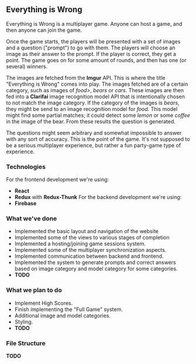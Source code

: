 ## Everything is Wrong

Everything is Wrong is a multiplayer game. Anyone can host a game, and then anyone can join the game.

Once the game starts, the players will be presented with a set of images and a question ("prompt") to go with them. The players will choose an image as their answer to the prompt. If the player is correct, they get a point. The game goes on for some amount of rounds, and then has one (or several) winners.

The images are fetched from the <b>Imgur</b> API. This is where the title "Everything is Wrong" comes into play.
The images fetched are of a certain category, such as images of <i>food></i>, <i>bears</i> or <i>cars</i>. These images are then fed into a <b>Clarifai</b> image recognition model API that is intentionally chosen to not match the image category. If the category of the images is <i>bears</i>, they might be send to an image recognition model for <i>food</i>. This model might find some partial matches; it could detect some <i>lemon</i> or some <i>coffee</i> in the image of the bear. From these results the question is generated.

The questions might seem arbitrary and somewhat impossible to answer with any sort of accuracy. This is the point of the game. It's not supposed to be a serious multiplayer experience, but rather a fun party-game type of experience. 

### Technologies

For the frontend development we're using:
- <b>React</b>
- <b>Redux</b> with <b>Redux-Thunk</b>
For the backend development we're using:
- <b>Firebase</b>

### What we've done

- Implemented the basic layout and navigation of the website
- Implemented some of the views to various stages of completion
- Implemented a hosting/joining game sessions system.
- Implemented some of the multiplayer synchronization aspects.
- Implemented communication between backend and frontend.
- Implemented the system to generate prompts and correct answers based on image category and model category for some categories.
- <b>TODO</b>

### What we plan to do

- Implement High Scores.
- Finish implementing the "Full Game" system.
- Additional image and model categories.
- Styling.
- <b>TODO</b>

### File Structure

<b>TODO</b>
